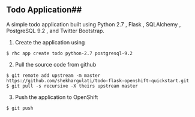 ## Todo Application##

A simple todo application built using Python 2.7 , Flask , SQLAlchemy , PostgreSQL 9.2 , and Twitter Bootstrap.

1. Create the application using 
```
$ rhc app create todo python-2.7 postgresql-9.2
```

2. Pull the source code from github
```
$ git remote add upstream -m master https://github.com/shekhargulati/todo-flask-openshift-quickstart.git
$ git pull -s recursive -X theirs upstream master
```

3. Push the application to OpenShift
```
$ git push
```
